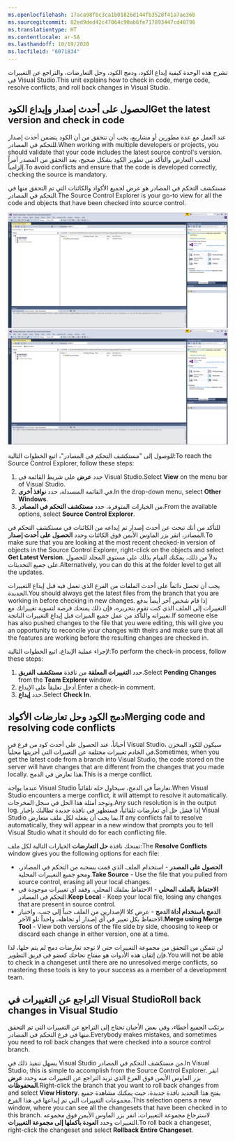 ```yaml
---
ms.openlocfilehash: 17aca98fbc3ca1b01826d144fb3528f41a7ae36b
ms.sourcegitcommit: 82ed9ded42c47064c90ab6fe717893447cd48796
ms.translationtype: HT
ms.contentlocale: ar-SA
ms.lasthandoff: 10/19/2020
ms.locfileid: "6071834"
---
```

<span data-ttu-id="62bee-101">تشرح هذه الوحدة كيفية إيداع الكود، ودمج الكود، وحل التعارضات، والتراجع عن التغييرات في Visual Studio.</span><span class="sxs-lookup"><span data-stu-id="62bee-101">This unit explains how to check in code, merge code, resolve conflicts, and roll back changes in Visual Studio.</span></span>

## <a name="get-the-latest-version-and-check-in-code"></a><span data-ttu-id="62bee-102">الحصول على أحدث إصدار وإيداع الكود</span><span class="sxs-lookup"><span data-stu-id="62bee-102">Get the latest version and check in code</span></span> 

 
<span data-ttu-id="62bee-103">عند العمل مع عدة مطورين أو مشاريع، يجب أن تتحقق من أن الكود يتضمن أحدث إصدار للتحكم في المصادر.</span><span class="sxs-lookup"><span data-stu-id="62bee-103">When working with multiple developers or projects, you should validate that your code includes the latest source control's version.</span></span> <span data-ttu-id="62bee-104">لتجنب التعارض والتأكد من تطوير الكود بشكل صحيح، يعد التحقق من المصدر أمراً إلزامياً.</span><span class="sxs-lookup"><span data-stu-id="62bee-104">To avoid conflicts and ensure that the code is developed correctly, checking the source is mandatory.</span></span>

<span data-ttu-id="62bee-105">مستكشف التحكم في المصادر هو عرض لجميع الأكواد والكائنات التي تم التحقق منها في التحكم في المصادر.</span><span class="sxs-lookup"><span data-stu-id="62bee-105">The Source Control Explorer is your go-to view for all the code and objects that have been checked into source control.</span></span> 
 
<span data-ttu-id="62bee-106">[ ![لقطة شاشة لصفحة مستكشف التحكم في المصادر](../media/source-control.png) ](../media/source-control.png#lightbox)</span><span class="sxs-lookup"><span data-stu-id="62bee-106">[ ![Screenshot of Source Control explorer page](../media/source-control.png) ](../media/source-control.png#lightbox)</span></span>

<span data-ttu-id="62bee-107">للوصول إلى "مستكشف التحكم في المصادر"، اتبع الخطوات التالية:</span><span class="sxs-lookup"><span data-stu-id="62bee-107">To reach the Source Control Explorer, follow these steps:</span></span>

1.  <span data-ttu-id="62bee-108">حدد **عرض** علي شريط القائمة في Visual Studio.</span><span class="sxs-lookup"><span data-stu-id="62bee-108">Select **View** on the menu bar of Visual Studio.</span></span>
2.  <span data-ttu-id="62bee-109">في القائمة المنسدلة، حدد **نوافذ أخرى**.</span><span class="sxs-lookup"><span data-stu-id="62bee-109">In the drop-down menu, select **Other Windows**.</span></span>
3.  <span data-ttu-id="62bee-110">من الخيارات المتوفرة، حدد **مستكشف التحكم في المصادر**.</span><span class="sxs-lookup"><span data-stu-id="62bee-110">From the available options, select **Source Control Explorer**.</span></span>

<span data-ttu-id="62bee-111">للتأكد من أنك تبحث عن أحدث إصدار تم إيداعه من الكائنات في مستكشف التحكم في المصادر، انقر بزر الماوس الأيمن فوق الكائنات وحدد **الحصول على أحدث إصدار**.</span><span class="sxs-lookup"><span data-stu-id="62bee-111">To make sure that you are looking at the most recent checked-in version of objects in the Source Control Explorer, right-click on the objects and select **Get Latest Version**.</span></span> <span data-ttu-id="62bee-112">بدلاً من ذلك، يمكنك القيام بذلك على مستوى المجلد للحصول على جميع التحديثات.</span><span class="sxs-lookup"><span data-stu-id="62bee-112">Alternatively, you can do this at the folder level to get all the updates.</span></span>

<span data-ttu-id="62bee-113">يجب أن تحصل دائماً على أحدث الملفات من الفرع الذي تعمل فيه قبل إيداع التغييرات الجديدة.</span><span class="sxs-lookup"><span data-stu-id="62bee-113">You should always get the latest files from the branch that you are working in before checking in new changes.</span></span> <span data-ttu-id="62bee-114">إذا قام شخص آخر أيضاً بدفع التغييرات إلى الملف الذي كنت تقوم بتحريره، فإن ذلك يمنحك فرصة لتسوية تغييراتك مع تغييراته والتأكد من عمل جميع الميزات قبل إيداع التغييرات الناتجة.</span><span class="sxs-lookup"><span data-stu-id="62bee-114">If someone else has also pushed changes to the file that you were editing, this will give you an opportunity to reconcile your changes with theirs and make sure that all the features are working before the resulting changes are checked in.</span></span>

<span data-ttu-id="62bee-115">لإجراء عملية الإيداع، اتبع الخطوات التالية:</span><span class="sxs-lookup"><span data-stu-id="62bee-115">To perform the check-in process, follow these steps:</span></span>

1.  <span data-ttu-id="62bee-116">حدد **التغييرات المعلقة** من نافذة **مستكشف الفريق**.</span><span class="sxs-lookup"><span data-stu-id="62bee-116">Select **Pending Changes** from the **Team Explorer** window.</span></span>
2.  <span data-ttu-id="62bee-117">أدخل تعليقاً على الإيداع.</span><span class="sxs-lookup"><span data-stu-id="62bee-117">Enter a check-in comment.</span></span>
3.  <span data-ttu-id="62bee-118">حدد **إيداع**.</span><span class="sxs-lookup"><span data-stu-id="62bee-118">Select **Check In**.</span></span>

## <a name="merging-code-and-resolving-code-conflicts"></a><span data-ttu-id="62bee-119">دمج الكود وحل تعارضات الأكواد</span><span class="sxs-lookup"><span data-stu-id="62bee-119">Merging code and resolving code conflicts</span></span>

<span data-ttu-id="62bee-120">أحياناً، عند الحصول علي أحدث كود من فرع في Visual Studio، سيكون للكود المخزن في الخادم تغييرات مختلفة عن التغييرات التي أجريتها محلياً.</span><span class="sxs-lookup"><span data-stu-id="62bee-120">Sometimes, when you get the latest code from a branch into Visual Studio, the code stored on the server will have changes that are different from the changes that you made locally.</span></span> <span data-ttu-id="62bee-121">هذا تعارض في الدمج.</span><span class="sxs-lookup"><span data-stu-id="62bee-121">This is a merge conflict.</span></span>

<span data-ttu-id="62bee-122">عندما يواجه Visual Studio تعارضاً في الدمج، سيحاول حله تلقائياً.</span><span class="sxs-lookup"><span data-stu-id="62bee-122">When Visual Studio encounters a merge conflict, it will attempt to resolve it automatically.</span></span> <span data-ttu-id="62bee-123">وتوجد أمثلة هذا الحل في سجل المخرجات.</span><span class="sxs-lookup"><span data-stu-id="62bee-123">Any such resolution is in the output log.</span></span> <span data-ttu-id="62bee-124">إذا فشل حل أي تعارضات تلقائياً، فستظهر في نافذة جديدة تطالبك بإخبار Visual Studio بما يجب أن يفعله لكل ملف متعارض.</span><span class="sxs-lookup"><span data-stu-id="62bee-124">If any conflicts fail to resolve automatically, they will appear in a new window that prompts you to tell Visual Studio what it should do for each conflicting file.</span></span>

<span data-ttu-id="62bee-125">تمنحك نافذة **حل التعارضات** الخيارات التالية لكل ملف:</span><span class="sxs-lookup"><span data-stu-id="62bee-125">The **Resolve Conflicts** window gives you the following options for each file:</span></span>

-   <span data-ttu-id="62bee-126">**الحصول على المصدر** - استخدام الملف الذي قمت بسحبه من التحكم في المصادر، ومحو جميع التغييرات المحلية.</span><span class="sxs-lookup"><span data-stu-id="62bee-126">**Take Source** - Use the file that you pulled from source control, erasing all your local changes.</span></span>
-   <span data-ttu-id="62bee-127">**الاحتفاظ بالملف المحلي** - الاحتفاظ بملفك المحلي، وفقد أي تغييرات موجودة في التحكم في المصادر.</span><span class="sxs-lookup"><span data-stu-id="62bee-127">**Keep Local** - Keep your local file, losing any changes that are present in source control.</span></span>
-   <span data-ttu-id="62bee-128">**الدمج باستخدام أداة الدمج** - عرض كلا الإصدارين من الملف جنباً إلى جنب، واختيار الاحتفاظ بكل تغيير في أي إصدار أو تجاهله، واحداً تلو الآخر.</span><span class="sxs-lookup"><span data-stu-id="62bee-128">**Merge using Merge Tool** - View both versions of the file side by side, choosing to keep or discard each change in either version, one at a time.</span></span>

<span data-ttu-id="62bee-129">لن تتمكن من التحقق من مجموعة التغييرات حتى لا توجد تعارضات دمج لم يتم حلها، لذا فإن إتقان هذه الأدوات هو مفتاح نجاحك كعضو في فريق التطوير.</span><span class="sxs-lookup"><span data-stu-id="62bee-129">You will not be able to check in a changeset until there are no unresolved merge conflicts, so mastering these tools is key to your success as a member of a development team.</span></span>

## <a name="roll-back-changes-in-visual-studio"></a><span data-ttu-id="62bee-130">التراجع عن التغييرات في Visual Studio</span><span class="sxs-lookup"><span data-stu-id="62bee-130">Roll back changes in Visual Studio</span></span>


<span data-ttu-id="62bee-131">يرتكب الجميع أخطاء، وفي بعض الأحيان تحتاج إلى التراجع عن التغييرات التي تم التحقق منها في فرع التحكم في المصادر.</span><span class="sxs-lookup"><span data-stu-id="62bee-131">Everybody makes mistakes, and sometimes you need to roll back changes that were checked into a source control branch.</span></span>

<span data-ttu-id="62bee-132">يسهل تنفيذ ذلك في Visual Studio من مستكشف التحكم في المصادر.</span><span class="sxs-lookup"><span data-stu-id="62bee-132">In Visual Studio, this is simple to accomplish from the Source Control Explorer.</span></span> <span data-ttu-id="62bee-133">انقر بزر الماوس الأيمن فوق الفرع الذي تريد التراجع عن التغييرات منه وحدد **عرض المحفوظات**.</span><span class="sxs-lookup"><span data-stu-id="62bee-133">Right-click the branch that you want to roll back changes from and select **View History**.</span></span> <span data-ttu-id="62bee-134">يفتح هذا التحديد نافذة جديدة، حيث يمكنك مشاهدة جميع مجموعات التغييرات التي تم إيداعها في هذا الفرع.</span><span class="sxs-lookup"><span data-stu-id="62bee-134">This selection opens a new window, where you can see all the changesets that have been checked in to this branch.</span></span> <span data-ttu-id="62bee-135">لاسترجاع مجموعة التغييرات، انقر بزر الماوس الأيمن فوق مجموعه التغييرات وحدد **العودة بأكملها إلى مجموعة التغييرات**.</span><span class="sxs-lookup"><span data-stu-id="62bee-135">To roll back a changeset, right-click the changeset and select **Rollback Entire Changeset**.</span></span>
